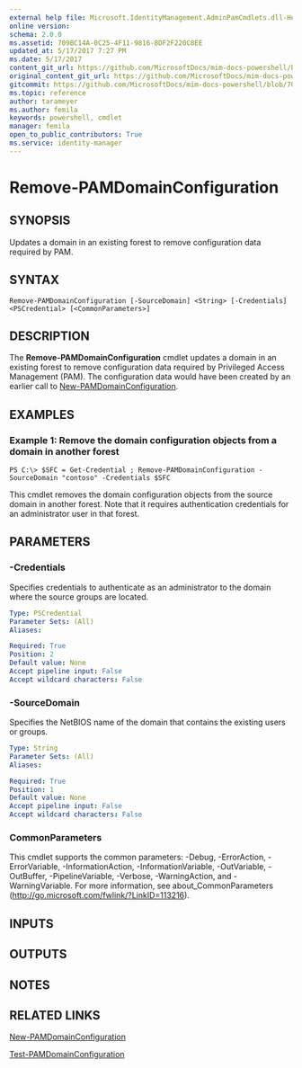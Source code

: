```yaml
---
external help file: Microsoft.IdentityManagement.AdminPamCmdlets.dll-Help.xml
online version: 
schema: 2.0.0
ms.assetid: 709BC14A-0C25-4F11-9816-8DF2F220C8EE
updated_at: 5/17/2017 7:27 PM
ms.date: 5/17/2017
content_git_url: https://github.com/MicrosoftDocs/mim-docs-powershell/blob/master/mim-cmdlets/MIMPAM/vlatest/Remove-PAMDomainConfiguration.md
original_content_git_url: https://github.com/MicrosoftDocs/mim-docs-powershell/blob/master/mim-cmdlets/MIMPAM/vlatest/Remove-PAMDomainConfiguration.md
gitcommit: https://github.com/MicrosoftDocs/mim-docs-powershell/blob/700d23db59d8a09b3e8f23225322beb52d5b1d73/mim-cmdlets/MIMPAM/vlatest/Remove-PAMDomainConfiguration.md
ms.topic: reference
author: tarameyer
ms.author: femila
keywords: powershell, cmdlet
manager: femila
open_to_public_contributors: True
ms.service: identity-manager
---
```


# Remove-PAMDomainConfiguration

## SYNOPSIS
Updates a domain in an existing forest to remove configuration data required by PAM.

## SYNTAX

```
Remove-PAMDomainConfiguration [-SourceDomain] <String> [-Credentials] <PSCredential> [<CommonParameters>]
```

## DESCRIPTION
The **Remove-PAMDomainConfiguration** cmdlet updates a domain in an existing forest to remove configuration data required by Privileged Access Management (PAM).
The configuration data would have been created by an earlier call to [New-PAMDomainConfiguration](./New-PAMDomainConfiguration.md).

## EXAMPLES

### Example 1: Remove the domain configuration objects from a domain in another forest
```
PS C:\> $SFC = Get-Credential ; Remove-PAMDomainConfiguration -SourceDomain "contoso" -Credentials $SFC
```

This cmdlet removes the domain configuration objects from the source domain in another forest. 
Note that it requires authentication credentials for an administrator user in that forest.

## PARAMETERS

### -Credentials
Specifies credentials to authenticate as an administrator to the domain where the source groups are located.

```yaml
Type: PSCredential
Parameter Sets: (All)
Aliases: 

Required: True
Position: 2
Default value: None
Accept pipeline input: False
Accept wildcard characters: False
```

### -SourceDomain
Specifies the NetBIOS name of the domain that contains the existing users or groups.

```yaml
Type: String
Parameter Sets: (All)
Aliases: 

Required: True
Position: 1
Default value: None
Accept pipeline input: False
Accept wildcard characters: False
```

### CommonParameters
This cmdlet supports the common parameters: -Debug, -ErrorAction, -ErrorVariable, -InformationAction, -InformationVariable, -OutVariable, -OutBuffer, -PipelineVariable, -Verbose, -WarningAction, and -WarningVariable. For more information, see about_CommonParameters (http://go.microsoft.com/fwlink/?LinkID=113216).

## INPUTS

## OUTPUTS

## NOTES

## RELATED LINKS

[New-PAMDomainConfiguration](xref:MIMPAM/vlatest/New-PAMDomainConfiguration.md)

[Test-PAMDomainConfiguration](xref:MIMPAM/vlatest/Test-PAMDomainConfiguration.md)


